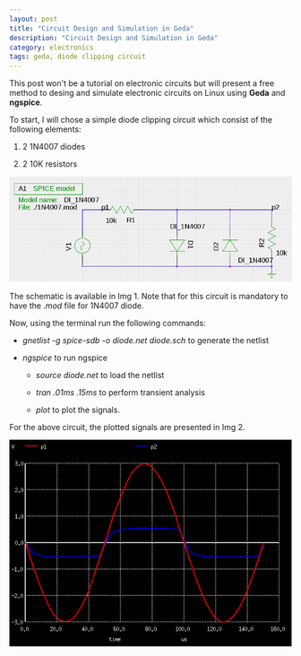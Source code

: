 ```yaml
---
layout: post
title: "Circuit Design and Simulation in Geda"
description: "Circuit Design and Simulation in Geda"
category: electronics
tags: geda, diode clipping circuit
---
```


This post won't be a tutorial on electronic circuits but will present a free method to desing and simulate electronic circuits on Linux using **Geda** and **ngspice**.
<!--more-->

To start, I will chose a simple diode clipping circuit which consist of the following elements:

1. 2 1N4007 diodes
   
2. 2 10K resistors

![Img 1:Diode clipping circuit on both half cycles][circuit_scheme]

The schematic is available in Img 1. Note that for this circuit is mandatory to have the *.mod* file for 1N4007 diode. 

Now, using the terminal run the following commands:

*  *gnetlist -g spice-sdb -o diode.net diode.sch* to generate the netlist
  
* *ngspice* to run ngspice
    * *source diode.net* to load the netlist
  
    * *tran .01ms .15ms* to perform transient analysis
  
    * *plot* to plot the signals.

For the above circuit, the plotted signals are presented in Img 2.


![Img 2:Diode clipping circuit plotted signals][plots]


[circuit_scheme]: ../images/Circuit-Design-and-Simulation-in-Geda-pic1.png "Img 1:Diode clipping circuit on both half cycles"

[plots]: ../images/Circuit-Design-and-Simulation-in-Geda-pic2.png "Img 2:Diode clipping circuit plotted signals"